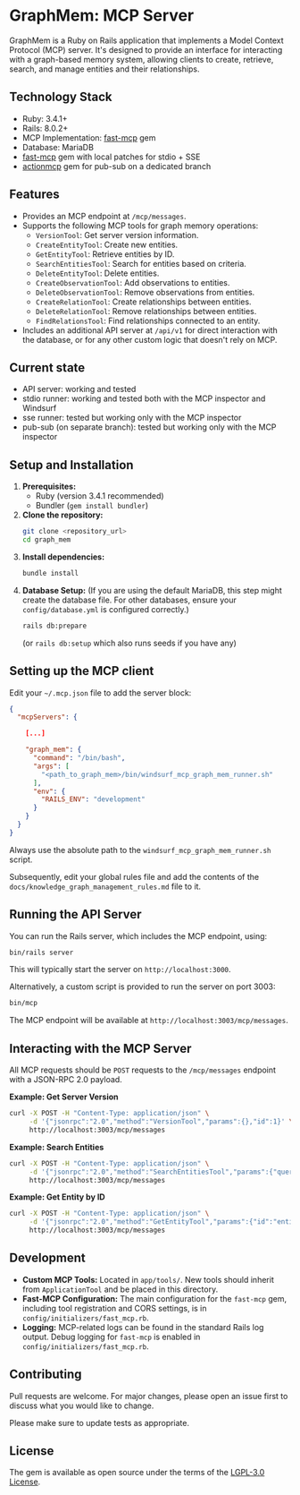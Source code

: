 # GraphMem: MCP Server

GraphMem is a Ruby on Rails application that implements a Model Context Protocol (MCP) server. It's designed to provide an interface for interacting with a graph-based memory system, allowing clients to create, retrieve, search, and manage entities and their relationships.


## Technology Stack

*   Ruby: 3.4.1+
*   Rails: 8.0.2+
*   MCP Implementation: [fast-mcp](https://github.com/yjacquin/fast-mcp) gem
*   Database: MariaDB
*   [fast-mcp](https://github.com/yjacquin/fast-mcp) gem with local patches for stdio + SSE
*   [actionmcp](https://github.com/seuros/action_mcp) gem for pub-sub on a dedicated branch


## Features

*   Provides an MCP endpoint at `/mcp/messages`.
*   Supports the following MCP tools for graph memory operations:
    *   `VersionTool`: Get server version information.
    *   `CreateEntityTool`: Create new entities.
    *   `GetEntityTool`: Retrieve entities by ID.
    *   `SearchEntitiesTool`: Search for entities based on criteria.
    *   `DeleteEntityTool`: Delete entities.
    *   `CreateObservationTool`: Add observations to entities.
    *   `DeleteObservationTool`: Remove observations from entities.
    *   `CreateRelationTool`: Create relationships between entities.
    *   `DeleteRelationTool`: Remove relationships between entities.
    *   `FindRelationsTool`: Find relationships connected to an entity.
*   Includes an additional API server at `/api/v1` for direct interaction with the database, or for any other custom logic that doesn't rely on MCP.


## Current state
- API server: working and tested
- stdio runner: working and tested both with the MCP inspector and Windsurf
- sse runner: tested but working only with the MCP inspector
- pub-sub (on separate branch): tested but working only with the MCP inspector


## Setup and Installation

1.  **Prerequisites:**
    *   Ruby (version 3.4.1 recommended)
    *   Bundler (`gem install bundler`)
2.  **Clone the repository:**
    ```bash
    git clone <repository_url>
    cd graph_mem
    ```
3.  **Install dependencies:**
    ```bash
    bundle install
    ```
4.  **Database Setup:**
    (If you are using the default MariaDB, this step might create the database file. For other databases, ensure your `config/database.yml` is configured correctly.)
    ```bash
    rails db:prepare
    ```
    (or `rails db:setup` which also runs seeds if you have any)


## Setting up the MCP client

Edit your `~/.mcp.json` file to add the server block:

```json
{
  "mcpServers": {

    [...]

    "graph_mem": {
      "command": "/bin/bash",
      "args": [
        "<path_to_graph_mem>/bin/windsurf_mcp_graph_mem_runner.sh"
      ],
      "env": {
        "RAILS_ENV": "development"
      }
    }
  }
}
```

Always use the absolute path to the `windsurf_mcp_graph_mem_runner.sh` script.

Subsequently, edit your global rules file and add the contents of the `docs/knowledge_graph_management_rules.md` file to it.


## Running the API Server

You can run the Rails server, which includes the MCP endpoint, using:

```bash
bin/rails server
```
This will typically start the server on `http://localhost:3000`.

Alternatively, a custom script is provided to run the server on port 3003:
```bash
bin/mcp
```
The MCP endpoint will be available at `http://localhost:3003/mcp/messages`.

## Interacting with the MCP Server

All MCP requests should be `POST` requests to the `/mcp/messages` endpoint with a JSON-RPC 2.0 payload.

**Example: Get Server Version**
```bash
curl -X POST -H "Content-Type: application/json" \
     -d '{"jsonrpc":"2.0","method":"VersionTool","params":{},"id":1}' \
     http://localhost:3003/mcp/messages
```

**Example: Search Entities**
```bash
curl -X POST -H "Content-Type: application/json" \
     -d '{"jsonrpc":"2.0","method":"SearchEntitiesTool","params":{"query":"MyEntityName"},"id":2}' \
     http://localhost:3003/mcp/messages
```

**Example: Get Entity by ID**
```bash
curl -X POST -H "Content-Type: application/json" \
     -d '{"jsonrpc":"2.0","method":"GetEntityTool","params":{"id":"entity-uuid-123"},"id":3}' \
     http://localhost:3003/mcp/messages
```


## Development

*   **Custom MCP Tools:** Located in `app/tools/`. New tools should inherit from `ApplicationTool` and be placed in this directory.
*   **Fast-MCP Configuration:** The main configuration for the `fast-mcp` gem, including tool registration and CORS settings, is in `config/initializers/fast_mcp.rb`.
*   **Logging:** MCP-related logs can be found in the standard Rails log output. Debug logging for `fast-mcp` is enabled in `config/initializers/fast_mcp.rb`.


## Contributing

Pull requests are welcome. For major changes, please open an issue first to discuss what you would like to change.

Please make sure to update tests as appropriate.


## License
The gem is available as open source under the terms of the [LGPL-3.0 License](https://opensource.org/licenses/LGPL-3.0).
